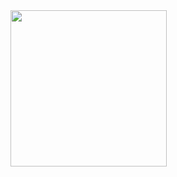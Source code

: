 <img src = "https://github.com/akshankshingala/CORE-FLUTTER_lab_2_3/assets/150037897/c0a483f2-f1ca-4285-aea0-baef4bada685" width = "250px">



